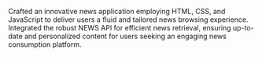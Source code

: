 Crafted an innovative news application employing HTML, CSS, and JavaScript to
deliver users a fluid and tailored news browsing experience. Integrated the robust
NEWS API for efficient news retrieval, ensuring up-to-date and personalized content
for users seeking an engaging news consumption platform.
